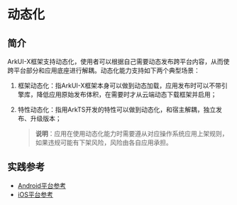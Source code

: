 # 动态化

## 简介

ArkUI-X框架支持动态化，使用者可以根据自己需要动态发布跨平台内容，从而使跨平台部分和应用底座进行解耦。动态化能力支持如下两个典型场景：

1. 框架动态化：指ArkUI-X框架本身可以做到动态加载，应用发布时可以不带引擎库，降低应用原始发布体积，在需要时才从云端动态下载框架并启用；

2. 特性动态化：指用ArkTS开发的特性可以做到动态化，和宿主解耦，独立发布、升级版本；

   >**说明**：应用在使用动态化能力时需要遵从对应操作系统应用上架规则，如果违规可能有下架风险，风险由各自应用承担。

## 实践参考

+ [Android平台参考](../tutorial/how-to-use-dynamic-on-android.md)
+ [iOS平台参考](../tutorial/how-to-use-dynamic-on-ios.md)

